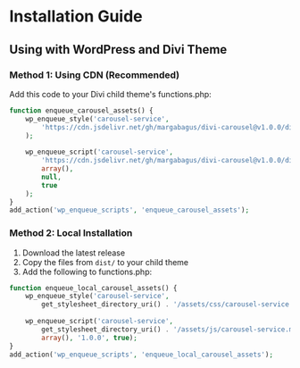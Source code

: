 # Installation Guide

## Using with WordPress and Divi Theme

### Method 1: Using CDN (Recommended)
Add this code to your Divi child theme's functions.php:

```php
function enqueue_carousel_assets() {
    wp_enqueue_style('carousel-service', 
        'https://cdn.jsdelivr.net/gh/margabagus/divi-carousel@v1.0.0/dist/css/carousel-service.min.css'
    );
    
    wp_enqueue_script('carousel-service', 
        'https://cdn.jsdelivr.net/gh/margabagus/divi-carousel@v1.0.0/dist/js/carousel-service.min.js', 
        array(), 
        null, 
        true
    );
}
add_action('wp_enqueue_scripts', 'enqueue_carousel_assets');
```

### Method 2: Local Installation
1. Download the latest release
2. Copy the files from `dist/` to your child theme
3. Add the following to functions.php:

```php
function enqueue_local_carousel_assets() {
    wp_enqueue_style('carousel-service', 
        get_stylesheet_directory_uri() . '/assets/css/carousel-service.min.css');
    
    wp_enqueue_script('carousel-service', 
        get_stylesheet_directory_uri() . '/assets/js/carousel-service.min.js', 
        array(), '1.0.0', true);
}
add_action('wp_enqueue_scripts', 'enqueue_local_carousel_assets');
```
